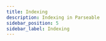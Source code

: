 ```yaml
---
title: Indexing
description: Indexing in Parseable
sidebar_position: 5
sidebar_label: Indexing
---
```


